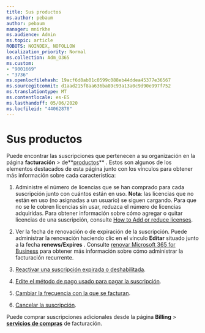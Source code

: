 ```yaml
---
title: Sus productos
ms.author: pebaum
author: pebaum
manager: mnirkhe
ms.audience: Admin
ms.topic: article
ROBOTS: NOINDEX, NOFOLLOW
localization_priority: Normal
ms.collection: Adm_O365
ms.custom:
- "9001669"
- "3736"
ms.openlocfilehash: 19acf6d8ab01c0599c088eb44ddea45377e36567
ms.sourcegitcommit: d1aad215f8aa636ba89c93a13a0c9d90e997f752
ms.translationtype: MT
ms.contentlocale: es-ES
ms.lasthandoff: 05/06/2020
ms.locfileid: "44062878"
---
```

# <a name="your-products"></a>Sus productos

Puede encontrar las suscripciones que pertenecen a su organización en la página **facturación** > de**[productos](https://go.microsoft.com/fwlink/p/?linkid=842054)** . Estos son algunos de los elementos destacados de esta página junto con los vínculos para obtener más información sobre cada característica:

1. Administre el número de licencias que se han comprado para cada suscripción junto con cuántos están en uso.  **Nota**: las licencias que no están en uso (no asignadas a un usuario) se siguen cargando.  Para que no se le cobren licencias sin usar, reduzca el número de licencias adquiridas. Para obtener información sobre cómo agregar o quitar licencias de una suscripción, consulte [How to Add or reduce licenses](https://docs.microsoft.com/alchemyinsights/how-to-add-or-reduce-licenses).

2. Ver la fecha de renovación o de expiración de la suscripción.  Puede administrar la renovación haciendo clic en el vínculo **Editar** situado junto a la fecha **renews/Expires** .  Consulte [renovar Microsoft 365 for Business](https://go.microsoft.com/fwlink/?linkid=2119216) para obtener más información sobre cómo administrar la facturación recurrente.

3. [Reactivar una suscripción expirada o deshabilitada](https://go.microsoft.com/fwlink/?linkid=2117519).

4. [Edite el método de pago usado para pagar la suscripción](https://go.microsoft.com/fwlink/?linkid=2117167).

5. [Cambiar la frecuencia con la que se facturan](https://go.microsoft.com/fwlink/?linkid=2119112).

6. [Cancelar la suscripción](https://go.microsoft.com/fwlink/?linkid=2119113).

Puede comprar suscripciones adicionales desde la página **Billing** > [**servicios de compras**](https://go.microsoft.com/fwlink/p/?linkid=868433) de facturación.
